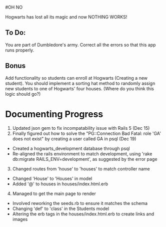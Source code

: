 #OH NO

Hogwarts has lost all its magic and now NOTHING WORKS!

## To Do:
You are part of Dumbledore's army. Correct all the errors so that this app runs properly.

## Bonus
Add functionality so students can enroll at Hogwarts (Creating a new student). You should implement a sorting hat method to randomly assign new students to one of Hogwarts' four houses. (Where do you think this logic should go?)


# Documenting Progress
1. Updated json gem to fix incompatability issue with Rails 5 (Dec 15)
2. Finally figured out how to solve the "PG::Connection Bad Fatal: role 'GA' does not exist" by creating a user called GA in psql (Dec 19)
* Created a hogwarts_development database through psql
*  Re-aligned the rails environment to match development, using 'rake db:migrate RAILS_ENV=development', as suggested by the error page
3. Changed routes from 'house' to 'houses' to match controller name
* Changed 'House' to 'Houses' in model
* Added '@' to houses in houses/index.html.erb
4. Managed to get the main page to render
* Involved reworking the seeds.rb to ensure it matches the schema
* Changing 'def' to 'class' in the Students model
* Altering the erb tags in the houses/index.html.erb to create links and images
